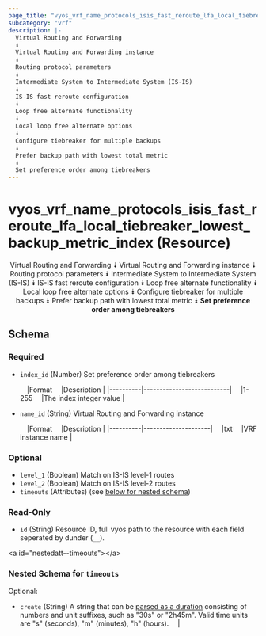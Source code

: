 ```yaml
---
page_title: "vyos_vrf_name_protocols_isis_fast_reroute_lfa_local_tiebreaker_lowest_backup_metric_index Resource - terraform-provider-vyos"
subcategory: "vrf"
description: |-
  Virtual Routing and Forwarding
  ⯯
  Virtual Routing and Forwarding instance
  ⯯
  Routing protocol parameters
  ⯯
  Intermediate System to Intermediate System (IS-IS)
  ⯯
  IS-IS fast reroute configuration
  ⯯
  Loop free alternate functionality
  ⯯
  Local loop free alternate options
  ⯯
  Configure tiebreaker for multiple backups
  ⯯
  Prefer backup path with lowest total metric
  ⯯
  Set preference order among tiebreakers
---
```


# vyos_vrf_name_protocols_isis_fast_reroute_lfa_local_tiebreaker_lowest_backup_metric_index (Resource)
<center>

Virtual Routing and Forwarding
⯯
Virtual Routing and Forwarding instance
⯯
Routing protocol parameters
⯯
Intermediate System to Intermediate System (IS-IS)
⯯
IS-IS fast reroute configuration
⯯
Loop free alternate functionality
⯯
Local loop free alternate options
⯯
Configure tiebreaker for multiple backups
⯯
Prefer backup path with lowest total metric
⯯
**Set preference order among tiebreakers**


</center>

## Schema

### Required

- `index_id` (Number) Set preference order among tiebreakers

    &emsp;|Format  &emsp;|Description              |
    |----------|---------------------------|
    &emsp;|1-255   &emsp;|The index integer value  |
- `name_id` (String) Virtual Routing and Forwarding instance

    &emsp;|Format  &emsp;|Description        |
    |----------|---------------------|
    &emsp;|txt     &emsp;|VRF instance name  |

### Optional

- `level_1` (Boolean) Match on IS-IS level-1 routes
- `level_2` (Boolean) Match on IS-IS level-2 routes
- `timeouts` (Attributes) (see [below for nested schema](#nestedatt--timeouts))

### Read-Only

- `id` (String) Resource ID, full vyos path to the resource with each field seperated by dunder (`__`).

&lt;a id=&#34;nestedatt--timeouts&#34;&gt;&lt;/a&gt;
### Nested Schema for `timeouts`

Optional:

- `create` (String) A string that can be [parsed as a duration](https://pkg.go.dev/time#ParseDuration) consisting of numbers and unit suffixes, such as &#34;30s&#34; or &#34;2h45m&#34;. Valid time units are &#34;s&#34; (seconds), &#34;m&#34; (minutes), &#34;h&#34; (hours).  &emsp;|
